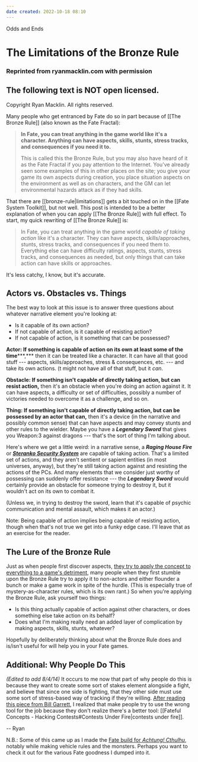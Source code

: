 ```yaml
---
date created: 2022-10-18 08:10
---
```


Odds and Ends

# The Limitations of the Bronze Rule

### Reprinted from ryanmacklin.com with permission

## The following text is NOT open licensed.

Copyright Ryan Macklin. All rights reserved.

Many people who get entranced by Fate do so in part because of [[The Bronze Rule]] (also known as the Fate
Fractal):

> **In Fate, you can treat anything in the game world like it's a character. Anything can have aspects, skills, stunts, stress tracks, and consequences if you need it to.**
>
> This is called this the Bronze Rule, but you may also have heard of it as the Fate Fractal if you pay attention to the Internet. You've already seen some examples of this in other places on the site; you give your game its own aspects during creation, you place situation aspects on the environment as well as on characters, and the GM can let environmental hazards attack as if they had skills.


That there are [[bronze-rule|limitations]] gets a bit touched on in the [[Fate System Toolkit]], but not well. This post is intended to be a better explanation of when you can apply [[The Bronze Rule]] with full effect. To start, my quick rewriting of [[The Bronze Rule]] is:

> In Fate, you can treat anything in the game world _capable of taking action_ like it's a character. They can have aspects, skills/approaches, stunts, stress tracks, and consequences if you need them to. Everything else can have difficulty ratings, aspects, stunts, stress tracks, and consequences as needed, but only things that can take action can have skills or approaches.

It's less catchy, I know, but it's accurate.

## Actors vs. Obstacles vs. Things

The best way to look at this issue is to answer three questions about whatever narrative element you're looking at:

- Is it capable of its own action?
- If not capable of action, is it capable of resisting action?
- If not capable of action, is it something that can be possessed?

**Actor: If something is capable of action on its own at least some of the time*****,*** then it can be treated like a character. It can have all that good stuff --- aspects, skills/approaches, stress & consequences, etc. --- and take its own actions. (t might not have all of that stuff, but it _can_.

**Obstacle: If something isn't capable of directly taking action, but can resist action,** then it's an obstacle when you're doing an action against it. It can have aspects, a difficulty or set of difficulties, possibly a number of victories needed to overcome it as a challenge, and so on.

**Thing: If something isn't capable of directly taking action, but can be possessed by an actor that can,** then it's a device (in the narrative and possibly common sense) that can have aspects and may convey stunts and other rules to the wielder. Maybe you have a _**Legendary Sword**_ that gives you Weapon:3 against dragons --- that's the sort of thing I'm talking about.

Here's where we get a little weird: in a narrative sense, a _**Raging House Fire**_ or [_**Steranko Security
System**_](http://leverage.wikia.com/wiki/Steranko_Security_Systems) are capable of taking action. That's a limited set of actions, and they aren't sentient or sapient entities (in most universes, anyway), but they're still taking action against and resisting the actions of the PCs. And many elements that we consider just worthy of possessing can suddenly offer resistance --- the _**Legendary Sword**_ would certainly provide an obstacle for someone trying to destroy it, but it wouldn't act on its own to combat it.

(Unless we, in trying to destroy the sword, learn that it's capable of psychic communication and mental assault, which makes it an actor.)

Note: Being capable of action implies being capable of resisting action, though when that's not true we get into a funky edge case. I'll leave that as an exercise for the reader.

## The Lure of the Bronze Rule

Just as when people first discover aspects, [they try to apply the concept to everything to a game's detriment](https://web.archive.org/web/20190923203556/http://ryanmacklin.com/2013/11/fate-misconceptions-and-aspect-spamming "Fate Misconceptions and Aspect Spamming"), many people when they first stumble upon the Bronze Rule try to apply it to non-actors and either flounder a bunch or make a game work in spite of the hurdle. (This is especially true of mystery-as-character rules, which is its own rant.) So when you're applying the Bronze Rule, ask yourself two things:

- Is this thing actually capable of action against other characters, or does something else take action on its behalf?
- Does what I'm making really need an added layer of complication by making aspects, skills, stunts, whatever?

Hopefully by deliberately thinking about what the Bronze Rule does and is/isn't useful for will help you in your Fate games.

## Additional: Why People Do This

_(Edited to add 8/4/14)_ It occurs to me now that part of why people do this is because they want to create some sort of stakes element alongside a fight, and believe that since one side is fighting, that they other side must use some sort of stress-based way of tracking if they're willing. [After reading this piece from Bill Garrett](http://station53.blogspot.com/2014/08/avengers-accelerated-sacrifice-play.html), I realized that make people try to use the wrong tool for the job because they don't realize there's a better tool: [[Fateful Concepts - Hacking Contests#Contests Under Fire|contests under fire]].

-- Ryan

N.B.: Some of this came up as I made the [Fate build for _Achtung! Cthulhu_](http://rpg.drivethrustuff.com/product/131136/Achtung-Cthulhu-Investigators--Keepers-Guide-Fate--BUNDLE&affiliate_id=144937), notably while making vehicle rules and the monsters. Perhaps you want to check it out for the various Fate goodness I dumped into it.
